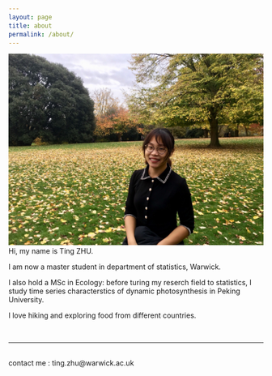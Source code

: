 ```yaml
---
layout: page
title: about
permalink: /about/
---
```


<img class="col one right" src="img/Ting.jpeg">

<br/>
Hi, my name is Ting ZHU.

I am now a master student in department of statistics, Warwick.

I also hold a MSc in Ecology: before turing my reserch field to statistics, I study time series characterstics of dynamic photosynthesis in Peking University.

I love hiking and exploring food from different countries.


<br/>
<hr/>
<br/>
<span class="contacticon center">
	<a href="mailto:you@example.com"><i class="fa fa-envelope-square"></i></a>
	<a href="https://github.com" target="_blank"><i class="fa fa-github-square"></i></a>
	<a href="https://www.linkedin.com" target="_blank"><i class="fa fa-linkedin-square"></i></a>
	<a href="http://tumblr.com" target="_blank"><i class="fa fa-tumblr-square"></i></a>
	<a href="https://twitter.com" target="_blank"><i class="fa fa-twitter-square"></i></a>
</span>

<div class="col three caption">
	contact me : ting.zhu@warwick.ac.uk
</div>


